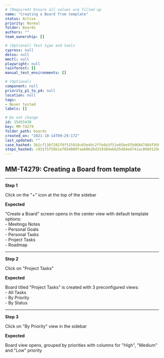 ```yaml
---
# (Required) Ensure all values are filled up
name: "Creating a Board from template"
status: Active
priority: Normal
folder: Boards
authors: ""
team_ownership: []

# (Optional) Test type and tools
cypress: null
detox: null
mmctl: null
playwright: null
rainforest: []
manual_test_environments: []

# (Optional)
component: null
priority_p1_to_p4: null
location: null
tags: 
- Never tested
labels: []

# Do not change
id: 15455430
key: MM-T4279
folder_path: boards
created_on: "2021-10-14T09:29:17Z"
last_updated: ""
case_hashed: 3b2cf136f282f8f515918c03e4dc2ffe8a3f51e85be97b968d7484f9567a93507cc7741d48496e6b325d30adceef017c
steps_hashed: c031f5f56b1ef854089faa68626d319384ebb35d94ed741ac8689129ea58d9ad02e30b2711fc5970c09546dcaabe1c33
---
```


## MM-T4279: Creating a Board from template

---

**Step 1**

Click on the "+" icon at the top of the sidebar

**Expected**

"Create a Board" screen opens in the center view with default template options:\
\- Meetings Notes\
\- Personal Goals\
\- Personal Tasks\
\- Project Tasks\
\- Roadmap

---

**Step 2**

Click on "Project Tasks"

**Expected**

Board titled "Project Tasks" is created with 3 preconfigured views:\
\- All Tasks\
\- By Priority\
\- By Status

---

**Step 3**

Click on "By Priority" view in the sidebar

**Expected**

Board view opens, grouped by priorities with columns for "High", "Medium" and "Low" priority
